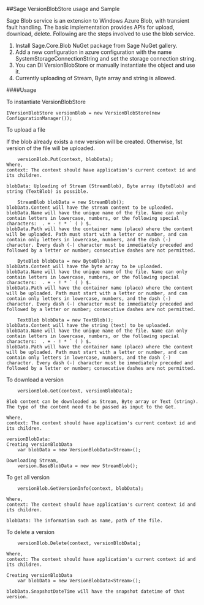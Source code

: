 ##Sage VersionBlobStore usage and Sample

Sage Blob service is an extension to Windows Azure Blob, with transient fault handling. The basic implementation provides APIs for upload, download, delete. Following are the steps involved to use the blob service.

1. Install Sage.Core.Blob NuGet package from Sage NuGet gallery.
2. Add a new configuration in azure configuration with the name SystemStorageConnectionString and set the storage connection string.
3. You can DI VersionBlobStore or manually instantiate the object and use it.
4. Currently uploading of Stream, Byte array and string is allowed.

####Usage

To instantiate VersionBlobStore

    IVersionBlobStore versionBlob = new VersionBlobStore(new ConfigurationManager());

To upload a file

If the blob already exists a new version will be created. Otherwise, 1st version of the file will be uploaded.

        versionBlob.Put(context, blobData);
    Where, 
    context: The context should have application's current context id and its children.

    blobData: Uploading of Stream (StreamBlob), Byte array (ByteBlob) and string (TextBlob) is possible.

        StreamBlob blobData = new StreamBlob();            
    blobData.Content will have the stream content to be uploaded.
    blobData.Name will have the unique name of the file. Name can only contain letters in lowercase, numbers, or the following special characters:  . + - ! * ` ( ) $.
    blobData.Path will have the container name (place) where the content will be uploaded. Path must start with a letter or number, and can contain only letters in lowercase, numbers, and the dash (-) character. Every dash (-) character must be immediately preceded and followed by a letter or number; consecutive dashes are not permitted.

        ByteBlob blobData = new ByteBlob();        
    blobData.Content will have the byte array to be uploaded.
    blobData.Name will have the unique name of the file. Name can only contain letters in lowercase, numbers, or the following special characters:  . + - ! * ` ( ) $.
    blobData.Path will have the container name (place) where the content will be uploaded. Path must start with a letter or number, and can contain only letters in lowercase, numbers, and the dash (-) character. Every dash (-) character must be immediately preceded and followed by a letter or number; consecutive dashes are not permitted.

        TextBlob blobData = new TextBlob();        
    blobData.Content will have the string (text) to be uploaded.
    blobData.Name will have the unique name of the file. Name can only contain letters in lowercase, numbers, or the following special characters:  . + - ! * ` ( ) $.
    blobData.Path will have the container name (place) where the content will be uploaded. Path must start with a letter or number, and can contain only letters in lowercase, numbers, and the dash (-) character. Every dash (-) character must be immediately preceded and followed by a letter or number; consecutive dashes are not permitted.

To download a version
    
        versionBlob.Get(context, versionBlobData);

    Blob content can be downloaded as Stream, Byte array or Text (string). The type of the content need to be passed as input to the Get.
    
    Where, 
    context: The context should have application's current context id and its children.
    
    versionBlobData: 
    Creating versionBlobData   
        var blobData = new VersionBlobData<Stream>();

    Downloading Stream,
        version.BaseBlobData = new new StreamBlob();
                       
To get all version

        versionBlob.GetVersionInfo(context, blobData);

    Where, 
    context: The context should have application's current context id and its children.
    
    blobData: The information such as name, path of the file.
   
To delete a version
    
        versionBlob.Delete(context, versionBlobData);

    Where, 
    context: The context should have application's current context id and its children.

    Creating versionBlobData   
        var blobData = new VersionBlobData<Stream>();

    blobData.SnapshotDateTime will have the snapshot datetime of that version.